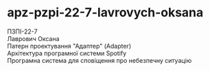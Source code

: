 # apz-pzpi-22-7-lavrovych-oksana
ПЗПІ-22-7  
Лаврович Оксана  
Патерн проектування "Адаптер" (Adapter)  
Архітектура програмної системи Spotify  
Програмна система для сповіщення про небезпечну ситуацію

